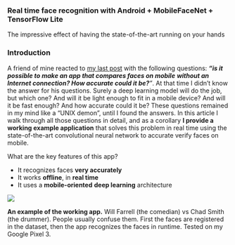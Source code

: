 ### Real time face recognition with Android + MobileFaceNet + TensorFlow Lite

The impressive effect of having the state-of-the-art running on your hands



### Introduction

A friend of mine reacted to [my last post](https://medium.com/@estebanuri/real-time-face-mask-recognition-in-android-with-tensorflow-lite-215df6327265) with the following questions: **_“is it possible to make an app that compares faces on mobile_**  **_without an Internet connection? How accurate could it be?_**_”_. At that time I didn’t know the answer for his questions. Surely a deep learning model will do the job, but which one? And will it be light enough to fit in a mobile device? And will it be fast enough? And how accurate could it be? These questions remained in my mind like a “UNIX demon”, until I found the answers. In this article I walk through all those questions in detail, and as a corollary **I provide a working example application** that solves this problem in real time using the state-of-the-art convolutional neural network to accurate verify faces on mobile.

What are the key features of this app?

-   It recognizes faces **very accurately**
-   It works **offline**, in **real time**
-   It uses a **mobile-oriented** **deep learning** architecture

![](https://cdn-images-1.medium.com/max/400/1*4SwMMiDI_2mB0dYqDmuvUg.gif)

**An example of the working app.** Will Farrell (the comedian) vs Chad Smith (the drummer). People usually confuse them. First the faces are registered in the dataset, then the app recognizes the faces in runtime. Tested on my Google Pixel 3.
